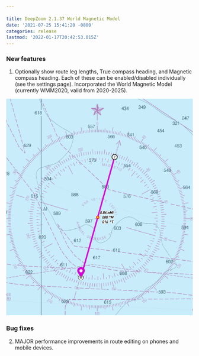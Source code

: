 ```yaml
---

title: DeepZoom 2.1.37 World Magnetic Model
date: '2021-07-25 15:41:20 -0800'
categories: release
lastmod: '2022-01-17T20:42:53.015Z'
---
```


### New features

1. Optionally show route leg lengths, True compass heading, and Magnetic compass heading.  Each of these can be enabled/disabled individually (see the settings page).  Incorporated the World Magnetic Model (currently WMM2020, valid from 2020-2025). 

![](/assets/images/compass.png)

### Bug fixes

2. MAJOR performance improvements in route editing on phones and mobile devices.  




